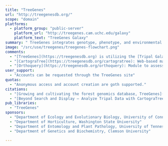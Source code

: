 ```yaml
---
title: "TreeGenes"
url: "http://treegenesdb.org/"
scope: "domain"
platforms:
  - platform_group: "public-server"
    platform_url: "http://treegenes.cam.uchc.edu/galaxy"
    platform_text: "TreeGenes Galaxy"
summary: " TreeGenes integrates genotype, phenotype, and environmental data that can be processed for association mapping and landscape genomics, with a focus on forest trees. This functionality is provided by [Tripal Galaxy](https://github.com/tripal/tripal_galaxy), a module for [Tripal](http://tripal.info) that provides seamless support for running Galaxy workflows directly in the site. Users can analyze data provided by TreeGenes or their own."
image: "/src/use/treegenes/treegenes-flowchart.png"
comments:
  - "[TreeGenes](https://treegenesdb.org) is utilizing the [Tripal Galaxy API](https://github.com/tripal/tripal_galaxy) in order to provide seamless Galaxy workflow support to users on the site. Examples currently in development"
  - "[CartograTree](https://treegenesdb.org/cartogratree): Web-based map-driven module to provide association and landscape genomics. Uses [Sambada](https://github.com/Sylvie/sambada)"
  - "[Orthoquery](https://treegenesdb.org/orthoquery): Module to assess and visualize gene family evolution. Uses tools: [VSEARCH](https://github.com/torognes/vsearch), [OrthoFinder](https://github.com/davidemms/OrthoFinder), [Diamond](https://github.com/bbuchfink/diamond) and [TransDecoder](https://github.com/TransDecoder/TransDecoder/wiki)"
user_support:
  - "Accounts can be requested through the TreeGenes site"
quotas:
  - "Anonymous access and account creation are goth supported."
citations:
  - "[Growing and cultivating the forest genomics database, TreeGenes](https://doi.org/10.1093/database/bay084), Taylor Falk, Nic Herndon, Emily Grau, Sean Buehler, Peter Richter, Sumaira Zaman, Eliza M Baker, Risharde Ramnath, Stephen Ficklin, Margaret Staton, Frank A Feltus, Sook Jung, Doreen Main, Jill L Wegrzyn. *Database*, Volume 2018, 1 January 2018, bay084, doi: 10.1093/database/bay084"
  - "[Beyond Search and Display – Analyze Tripal Data with CartograTree](https://depot.galaxyproject.org/hub/attachments/events/2019-pag/Buehler_PAG_2019_CartograTree.pdf), by Sean Buehler, presented at [Plant and Animal Genome XXVII (PAG 2019)](/src/events/2019/pag/index.md)"
pub_libraries:
  - "TreeGenes"
sponsors:
  - "Department of Ecology and Evolutionary Biology, University of Connecticut"
  - "Department of Horticulture, Washington State University"
  - "Department of Entomology and Plant Pathology, University of Tennessee"
  - "Department of Genetics and Biochemistry, Clemson University"

---
```

